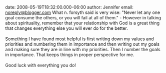 date: 2008-05-19T18:32:00.000-06:00
author: Jennifer
email: noreply@blogger.com
What n. forsyth said is very wise:  "Never let any one goal consume the others, or you will fail at all of them."  - However in talking about spirituality, remember that your relationship with God is a great thing that changes everything else you will ever do for the better.<BR/><BR/>Something I have found most helpful is first writing down my values and priorities and numbering them in importance and then writing out my goals and making sure they are in line with my priorities.  Then I number the goals in importance.  That keeps things in proper perspective for me.<BR/><BR/>Good luck with everything you do!